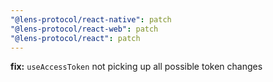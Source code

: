 ```yaml
---
"@lens-protocol/react-native": patch
"@lens-protocol/react-web": patch
"@lens-protocol/react": patch
---
```


**fix:** `useAccessToken` not picking up all possible token changes
